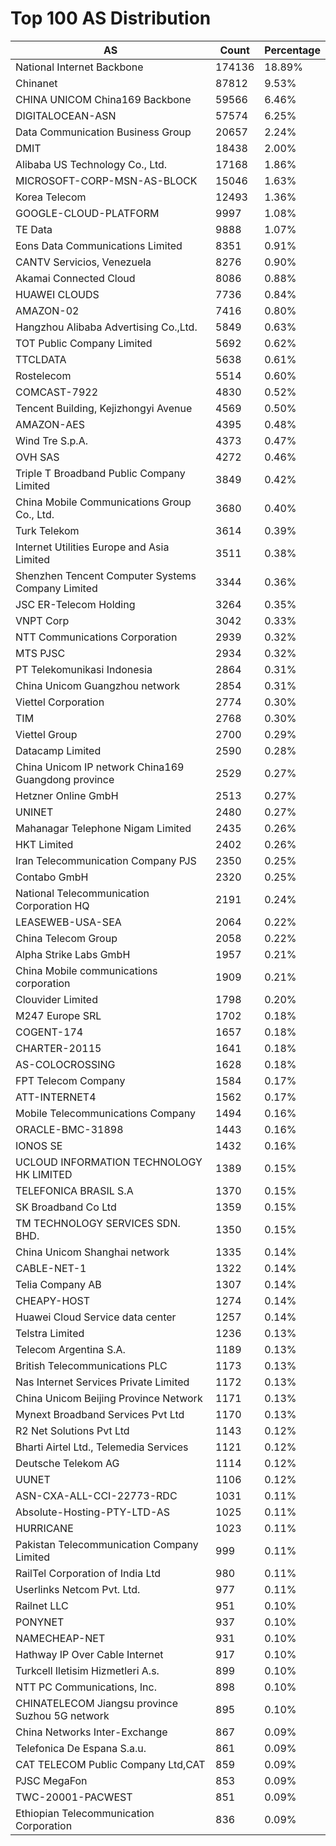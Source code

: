 # Top 100 AS Distribution
| AS | Count | Percentage |
|----|----|----|
| National Internet Backbone | 174136 | 18.89% |
| Chinanet | 87812 | 9.53% |
| CHINA UNICOM China169 Backbone | 59566 | 6.46% |
| DIGITALOCEAN-ASN | 57574 | 6.25% |
| Data Communication Business Group | 20657 | 2.24% |
| DMIT | 18438 | 2.00% |
| Alibaba US Technology Co., Ltd. | 17168 | 1.86% |
| MICROSOFT-CORP-MSN-AS-BLOCK | 15046 | 1.63% |
| Korea Telecom | 12493 | 1.36% |
| GOOGLE-CLOUD-PLATFORM | 9997 | 1.08% |
| TE Data | 9888 | 1.07% |
| Eons Data Communications Limited | 8351 | 0.91% |
| CANTV Servicios, Venezuela | 8276 | 0.90% |
| Akamai Connected Cloud | 8086 | 0.88% |
| HUAWEI CLOUDS | 7736 | 0.84% |
| AMAZON-02 | 7416 | 0.80% |
| Hangzhou Alibaba Advertising Co.,Ltd. | 5849 | 0.63% |
| TOT Public Company Limited | 5692 | 0.62% |
| TTCLDATA | 5638 | 0.61% |
| Rostelecom | 5514 | 0.60% |
| COMCAST-7922 | 4830 | 0.52% |
| Tencent Building, Kejizhongyi Avenue | 4569 | 0.50% |
| AMAZON-AES | 4395 | 0.48% |
| Wind Tre S.p.A. | 4373 | 0.47% |
| OVH SAS | 4272 | 0.46% |
| Triple T Broadband Public Company Limited | 3849 | 0.42% |
| China Mobile Communications Group Co., Ltd. | 3680 | 0.40% |
| Turk Telekom | 3614 | 0.39% |
| Internet Utilities Europe and Asia Limited | 3511 | 0.38% |
| Shenzhen Tencent Computer Systems Company Limited | 3344 | 0.36% |
| JSC ER-Telecom Holding | 3264 | 0.35% |
| VNPT Corp | 3042 | 0.33% |
| NTT Communications Corporation | 2939 | 0.32% |
| MTS PJSC | 2934 | 0.32% |
| PT Telekomunikasi Indonesia | 2864 | 0.31% |
| China Unicom Guangzhou network | 2854 | 0.31% |
| Viettel Corporation | 2774 | 0.30% |
| TIM | 2768 | 0.30% |
| Viettel Group | 2700 | 0.29% |
| Datacamp Limited | 2590 | 0.28% |
| China Unicom IP network China169 Guangdong province | 2529 | 0.27% |
| Hetzner Online GmbH | 2513 | 0.27% |
| UNINET | 2480 | 0.27% |
| Mahanagar Telephone Nigam Limited | 2435 | 0.26% |
| HKT Limited | 2402 | 0.26% |
| Iran Telecommunication Company PJS | 2350 | 0.25% |
| Contabo GmbH | 2320 | 0.25% |
| National Telecommunication Corporation HQ | 2191 | 0.24% |
| LEASEWEB-USA-SEA | 2064 | 0.22% |
| China Telecom Group | 2058 | 0.22% |
| Alpha Strike Labs GmbH | 1957 | 0.21% |
| China Mobile communications corporation | 1909 | 0.21% |
| Clouvider Limited | 1798 | 0.20% |
| M247 Europe SRL | 1702 | 0.18% |
| COGENT-174 | 1657 | 0.18% |
| CHARTER-20115 | 1641 | 0.18% |
| AS-COLOCROSSING | 1628 | 0.18% |
| FPT Telecom Company | 1584 | 0.17% |
| ATT-INTERNET4 | 1562 | 0.17% |
| Mobile Telecommunications Company | 1494 | 0.16% |
| ORACLE-BMC-31898 | 1443 | 0.16% |
| IONOS SE | 1432 | 0.16% |
| UCLOUD INFORMATION TECHNOLOGY HK LIMITED | 1389 | 0.15% |
| TELEFONICA BRASIL S.A | 1370 | 0.15% |
| SK Broadband Co Ltd | 1359 | 0.15% |
| TM TECHNOLOGY SERVICES SDN. BHD. | 1350 | 0.15% |
| China Unicom Shanghai network | 1335 | 0.14% |
| CABLE-NET-1 | 1322 | 0.14% |
| Telia Company AB | 1307 | 0.14% |
| CHEAPY-HOST | 1274 | 0.14% |
| Huawei Cloud Service data center | 1257 | 0.14% |
| Telstra Limited | 1236 | 0.13% |
| Telecom Argentina S.A. | 1189 | 0.13% |
| British Telecommunications PLC | 1173 | 0.13% |
| Nas Internet Services Private Limited | 1172 | 0.13% |
| China Unicom Beijing Province Network | 1171 | 0.13% |
| Mynext Broadband Services Pvt Ltd | 1170 | 0.13% |
| R2 Net Solutions Pvt Ltd | 1143 | 0.12% |
| Bharti Airtel Ltd., Telemedia Services | 1121 | 0.12% |
| Deutsche Telekom AG | 1114 | 0.12% |
| UUNET | 1106 | 0.12% |
| ASN-CXA-ALL-CCI-22773-RDC | 1031 | 0.11% |
| Absolute-Hosting-PTY-LTD-AS | 1025 | 0.11% |
| HURRICANE | 1023 | 0.11% |
| Pakistan Telecommunication Company Limited | 999 | 0.11% |
| RailTel Corporation of India Ltd | 980 | 0.11% |
| Userlinks Netcom Pvt. Ltd. | 977 | 0.11% |
| Railnet LLC | 951 | 0.10% |
| PONYNET | 937 | 0.10% |
| NAMECHEAP-NET | 931 | 0.10% |
| Hathway IP Over Cable Internet | 917 | 0.10% |
| Turkcell Iletisim Hizmetleri A.s. | 899 | 0.10% |
| NTT PC Communications, Inc. | 898 | 0.10% |
| CHINATELECOM Jiangsu province Suzhou 5G network | 895 | 0.10% |
| China Networks Inter-Exchange | 867 | 0.09% |
| Telefonica De Espana S.a.u. | 861 | 0.09% |
| CAT TELECOM Public Company Ltd,CAT | 859 | 0.09% |
| PJSC MegaFon | 853 | 0.09% |
| TWC-20001-PACWEST | 851 | 0.09% |
| Ethiopian Telecommunication Corporation | 836 | 0.09% |
